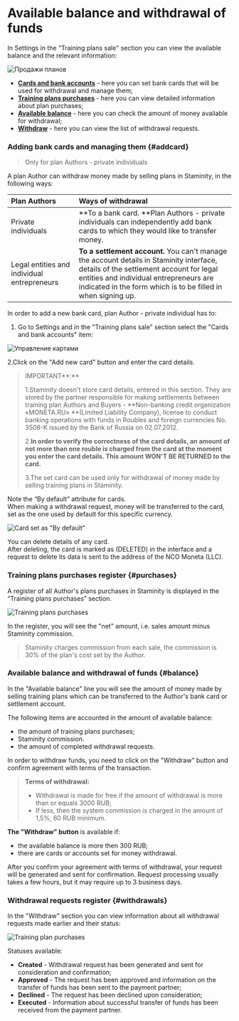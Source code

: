 # Available balance and withdrawal of funds

In Settings in the "Training plans sale" section you can view the available balance and the relevant information:

![Продажи планов](https://264710.selcdn.ru/assets/images/_new/settings/user-purchases-all.png)

* [**Cards and bank accounts**](#addcard) -  here you can set bank cards that will be used for withdrawal and manage them; 
* [**Training plans purchases**](#purchases) - here you can view detailed information about plan purchases;  
* [**Available balance**](#balance) - here you can check the amount of money available for withdrawal; 
* [**Withdraw**](#withdrawals) - here you can view the list of withdrawal requests.

### Adding bank cards and managing them {#addcard}

> Only for plan Authors - private individuals

A plan Author can withdraw money made by selling plans in Staminity, in the following ways:

| Plan Authors | Ways of withdrawal |
| :--- | :--- |
| Private individuals | **To a bank card. **Plan Authors - private individuals can independently add bank cards to which they would like to transfer money. |
| Legal entities and individual entrepreneurs | **To a settlement account.** You can't manage the account details in Staminity interface, details of the settlement account for legal entities and individual entrepreneurs are indicated in the form which is to be filled in when signing up. |

In order to add a new bank card, plan Author - private individual has to:

1. Go to Settings and in the "Training plans sale" section select the "Cards and bank accounts" item: 

![Управление картами](https://264710.selcdn.ru/assets/images/_new/settings/user-cards.png)

2.Click on the "Add new card" button and enter the card details.

> IMPORTANT**:**
>
> 1.Staminity doesn't store card details, entered in this section. They are stored by the partner responsible for making settlements between training plan Authors and Buyers - **Non-banking credit organization «MONETA.RU» **\(Limited Liability Company\), license to conduct banking operations with funds in Roubles and foreign currencies No. 3508-K issued by the Bank of Russia on 02.07.2012.
>
> 2.**In order to verify the correctness of the card details, an amount of not more than one rouble is charged from the card at the moment you enter the card details. This amount WON'T BE RETURNED to the card.**
>
> 3.The set card can be used only for withdrawal of money made by selling training plans in Staminity.

Note the “By default” attribute for cards.  
When making a withdrawal request, money will be transferred to the card, set as the one used by default for this specific currency.

![Card set as &quot;By default&quot;](https://264710.selcdn.ru/assets/images/_new/settings/user-cards-default.png)

You can delete details of any card.  
After deleting, the card is marked as \(DELETED\) in the interface and a request to delete its data is sent to the address of the NCO Moneta \(LLC\).

### Training plans purchases register {#purchases}

A register of all Author's plans purchases in Staminity is displayed in the “Training plans purchases” section.

![Training plans purchases](https://264710.selcdn.ru/assets/images/_new/settings/user-purchases.png)

In the register, you will see the "net" amount, i.e. sales amount minus Staminity commission.

> Staminity charges commission from each sale, the commission is 30% of the plan's cost set by the Author.

### Available balance and withdrawal of funds {#balance}

In the "Available balance" line you will see the amount of money made by selling training plans which can be transferred to the Author's bank card or settlement account.

The following items are accounted in the amount of available balance:

* the amount of training plans purchases;
* Staminity commission.
* the amount of completed withdrawal requests.

In order to withdraw funds, you need to click on the "Withdraw" button and confirm agreement with terms of the transaction.

> **Terms of withdrawal:**
>
> * Withdrawal is made for free if the amount of withdrawal is more than or equals 3000 RUB;
> * If less, then the system commission is charged in the amount of 1,5%, 60 RUB minimum.

**The "Withdraw" button** is available if:

* the available balance is more then 300 RUB;
* there are cards or accounts set for money withdrawal.

After you confirm your agreement with terms of withdrawal, your request will be generated and sent for confirmation. Request processing usually takes a few hours, but it may require up to 3 business days.

### Withdrawal requests register {#withdrawals}

In the "Withdraw" section you can view information about all withdrawal requests made earlier and their status:

![Training plan purchases](https://264710.selcdn.ru/assets/images/_new/settings/user-withdrawals.png)

Statuses available:

* **Created** - Withdrawal request has been generated and sent for consideration and confirmation;
* **Approved** - The request has been approved and information on the transfer of funds has been sent to the payment partner; 
* **Declined** - The request has been declined upon consideration;
* **Executed** - Information about successful transfer of funds has been received from the payment partner.



